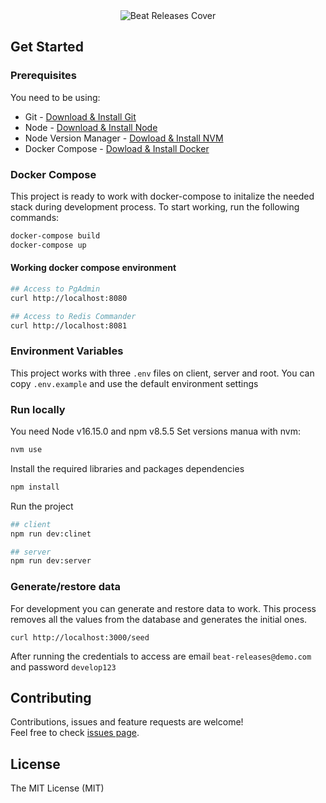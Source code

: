 <div align="center">
  <a target="_blank" target="https://beatport-releases.vercel.app/auth/login?">
    <img alt="Beat Releases Cover" title="Beat Releases App" src="https://user-images.githubusercontent.com/56691632/179067761-9a3be155-17b6-4ae2-b3dd-1d51aa5f1548.png" />
  </a>
</div>

## Get Started
### Prerequisites
You need to be using:

- Git - [Download & Install Git](https://git-scm.com/downloads)
- Node - [Download & Install Node](https://nodejs.org/es/download/)
- Node Version Manager - [Dowload & Install NVM](https://github.com/nvm-sh/nvm)
- Docker Compose - [Dowload & Install Docker](https://docs.docker.com/compose/)

### Docker Compose
This project is ready to work with docker-compose to initalize the needed stack during development process.
To start working, run the following commands:

```bash
docker-compose build
docker-compose up
```

#### Working docker compose environment

```bash
## Access to PgAdmin
curl http://localhost:8080 

## Access to Redis Commander
curl http://localhost:8081 
```

### Environment Variables
This project works with three `.env` files on client, server and root. You can copy `.env.example` and use the default environment settings

### Run locally
You need Node v16.15.0 and npm v8.5.5 Set versions manua with nvm:
```bash
nvm use
```

Install the required libraries and packages dependencies
```bash
npm install
```

Run the project
```bash
## client
npm run dev:clinet

## server
npm run dev:server
```

### Generate/restore data
For development you can generate and restore data to work. This process removes all the values ​​from the database and generates the initial ones.

```
curl http://localhost:3000/seed 
```

After running the credentials to access are email `beat-releases@demo.com` and password `develop123`

## Contributing

Contributions, issues and feature requests are welcome!
<br />
Feel free to check [issues page](https://github.com/MatiasMonasterio/beatport-releases/issues).

## License
The MIT License (MIT)
